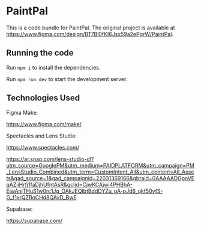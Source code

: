 
  # PaintPal

  This is a code bundle for PaintPal. The original project is available at https://www.figma.com/design/BT7Bl0fKI6Jsx59a2ePgrW/PaintPal.

  ## Running the code

  Run `npm i` to install the dependencies.

  Run `npm run dev` to start the development server.

  ## Technologies Used 

Figma Make: 

  https://www.figma.com/make/

Spectacles and Lens Studio: 

  https://www.spectacles.com/

  https://ar.snap.com/lens-studio-dl?utm_source=GooglePM&utm_medium=PAIDPLATFORM&utm_campaign=PM_LensStudio_Combined&utm_term=CustomIntent_All&utm_content=All_Assets&gad_source=1&gad_campaignid=22031369166&gbraid=0AAAAADGpnVEqAZiiHrfj1faDjhUfntAsR&gclid=CjwKCAjwi4PHBhA-EiwAnjTHuS1w0rc1Jg_OAkJEQlbtBddDYZu_gA-pJd6_qkf50yfS-G_f1xrQZRoCHd8QAvD_BwE

Supabase: 

https://supabase.com/
  
